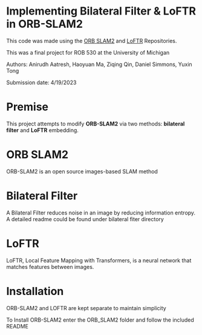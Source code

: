# Implementing Bilateral Filter & LoFTR in ORB-SLAM2

This code was made using the [ORB SLAM2](https://github.com/raulmur/ORB_SLAM2) and [LoFTR](https://github.com/zju3dv/LoFTR) Repositories.

This was a final project for ROB 530 at the University of Michigan

Authors:
Anirudh Aatresh, Haoyuan Ma, Ziqing Qin, Daniel Simmons, Yuxin Tong

Submission date: 4/19/2023

# Premise
This project attempts to modify **ORB-SLAM2** via two methods: **bilateral filter** and **LoFTR** embedding.

# ORB SLAM2
ORB-SLAM2 is an open source images-based SLAM method

# Bilateral Filter
A Bilateral Filter reduces noise in an image by reducing information entropy. A detailed readme could be found under bilateral fiter directory 

# LoFTR
LoFTR, Local Feature Mapping with Transformers, is a neural network that matches features between images.

# Installation
ORB-SLAM2 and LOFTR are kept separate to maintain simplicity

To Install ORB-SLAM2 enter the ORB_SLAM2 folder and follow the included README
